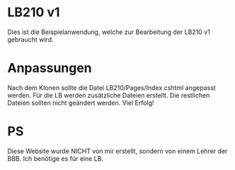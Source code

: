 # LB210 v1

Dies ist die Beispielanwendung, welche zur Bearbeitung der LB210 v1 gebraucht wird.

# Anpassungen

Nach dem Klonen sollte die Datei LB210/Pages/Index.cshtml angepasst werden.
Für die LB werden zusätzliche Dateien erstellt. Die restlichen Dateien sollten nicht geändert werden.
Viel Erfolg!

# PS

Diese Website wurde NICHT von mir erstellt, sondern von einem Lehrer der BBB. Ich benötige es für eine LB.

